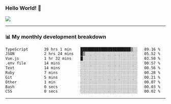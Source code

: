 ### Hello World! 👋

<a>
  <img align="center" src="https://github-readme-stats.vercel.app/api?username=megatunger&count_private=true&include_all_commits=true&bg_color=30,56CCF2,2F80ED&title_color=fff&text_color=fff" />
</a>

------
### 📊 My monthly development breakdown

<!--START_SECTION:waka-->

```txt
TypeScript       39 hrs 1 min    ██████████████████████▒░░   89.16 %
JSON             2 hrs 24 mins   █▒░░░░░░░░░░░░░░░░░░░░░░░   05.52 %
Vue.js           1 hr 32 mins    █░░░░░░░░░░░░░░░░░░░░░░░░   03.50 %
.env file        14 mins         ░░░░░░░░░░░░░░░░░░░░░░░░░   00.57 %
Text             14 mins         ░░░░░░░░░░░░░░░░░░░░░░░░░   00.56 %
Ruby             7 mins          ░░░░░░░░░░░░░░░░░░░░░░░░░   00.28 %
Git              5 mins          ░░░░░░░░░░░░░░░░░░░░░░░░░   00.21 %
Other            1 min           ░░░░░░░░░░░░░░░░░░░░░░░░░   00.07 %
Bash             0 secs          ░░░░░░░░░░░░░░░░░░░░░░░░░   00.03 %
CSS              0 secs          ░░░░░░░░░░░░░░░░░░░░░░░░░   00.02 %
```

<!--END_SECTION:waka-->

------
